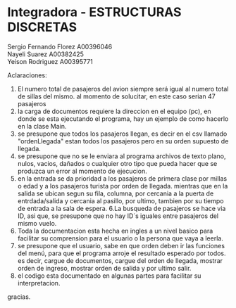 # Integradora - ESTRUCTURAS DISCRETAS


Sergio Fernando Florez A00396046 <br>
Nayeli Suarez A00382425 <br>
Yeison Rodriguez A00395771 <br>

Aclaraciones:  
1. El numero total  de pasajeros del avion siempre será igual al numero total de sillas del mismo. al momento de solucitar, en este caso serian 47 pasajeros
2. la carga de documentos requiere la direccion en el equipo (pc), en donde se esta ejecutando el programa, hay un ejemplo de como hacerlo en la clase Main.
3. se presupone que todos los pasajeros llegan, es decir en el csv llamado "ordenLlegada" estan todos los pasajeros pero en su orden supuesto de llegada.
4. se presupone que no se le enviara al programa archivos de texto plano, nulos, vacios, dañados o cualquier otro tipo que pueda hacer que se produzca un error al momento de ejecucion. 
5. en la entrada se da prioridad a los pasajeros de primera clase por millas o edad y a los pasajeros turista por orden de llegada. mientras que en la salida se ubican segun su fila, columna, por cercania a la puerta de entrdada/salida y cercania al pasillo, por ultimo, tambien por su tiempo de entrada a la sala de espera. 
6.La busqueda de pasajeros se hace via ID, asi que, se presupone que no hay ID´s iguales entre pasajeros del mismo vuelo.
7. Toda la documentacion esta hecha en ingles a un nivel basico para facilitar su comprension para el usuario o la persona que vaya  a leerla. 
8. se presupone que el usuario, sabe en que orden deben ir las funciones del menú,  para que el programa arroje el resultado esperado por todos. es decir, cargue de documentos, cargue del orden de llegada, mostrar orden de ingreso, mostrar orden de salida y por ultimo salir. 
9. el codigo esta documentado en algunas partes para facilitar su interpretacion. 

gracias. 

